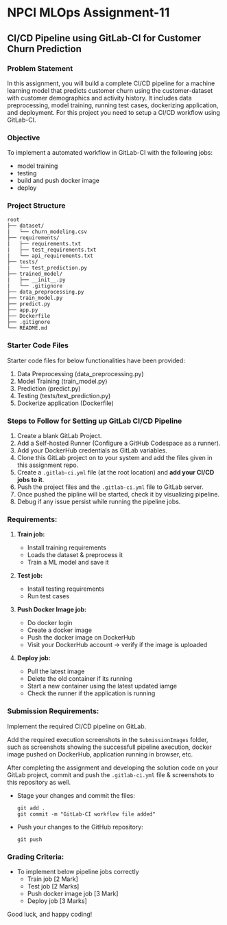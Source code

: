 # NPCI MLOps Assignment-11
## CI/CD Pipeline using GitLab-CI for Customer Churn Prediction

### Problem Statement
In this assignment, you will build a complete CI/CD pipeline for a machine learning model that predicts customer churn using the customer-dataset with customer demographics and activity history. It includes data preprocessing, model training, running test cases, dockerizing application, and deployment. For this project you need to setup a CI/CD workflow using GitLab-CI.

### Objective
To implement a automated workflow in GitLab-CI with the following jobs:
- model training
- testing
- build and push docker image
- deploy


### Project Structure

   ```
   root
   ├── dataset/
   |   └── churn_modeling.csv
   ├── requirements/
   |   ├── requirements.txt
   |   ├── test_requirements.txt
   |   └── api_requirements.txt
   ├── tests/
   |   └── test_prediction.py
   ├── trained_model/
   |   ├── __init__.py
   |   └── .gitignore
   ├── data_preprocessing.py
   ├── train_model.py
   ├── predict.py
   ├── app.py
   ├── Dockerfile
   ├── .gitignore
   └── README.md
   ```


### Starter Code Files
Starter code files for below functionalities have been provided:
1. Data Preprocessing (data_preprocessing.py)
2. Model Training (train_model.py)
3. Prediction (predict.py)
4. Testing (tests/test_prediction.py)
5. Dockerize application (Dockerfile)


### Steps to Follow for Setting up GitLab CI/CD Pipeline

1. Create a blank GitLab Project.
2. Add a Self-hosted Runner (Configure a GitHub Codespace as a runner).
3. Add your DockerHub credentials as GitLab variables.
4. Clone this GitLab project on to your system and add the files given in this assignment repo.
5. Create a `.gitlab-ci.yml` file (at the root location) and **add your CI/CD jobs to it**.
6. Push the project files and the `.gitlab-ci.yml` file to GitLab server.
7. Once pushed the pipline will be started, check it by visualizing pipeline.
8. Debug if any issue persist while running the pipeline jobs.


### Requirements:

1. **Train job:**
   - Install training requirements
   - Loads the dataset & preprocess it
   - Train a ML model and save it

2. **Test job:**
   - Install testing requirements
   - Run test cases

3. **Push Docker Image job:**
   - Do docker login
   - Create a docker image
   - Push the docker image on DockerHub
   - Visit your DockerHub account → verify if the image is uploaded

5. **Deploy job:**
   - Pull the latest image
   - Delete the old container if its running
   - Start a new container using the latest updated iamge
   - Check the runner if the application is running


### Submission Requirements:
Implement the required CI/CD pipeline on GitLab.

Add the required execution screenshots in the `SubmissionImages` folder, such as screenshots showing the successfull pipeline axecution, docker image pushed on DockerHub, application running in browser, etc.

After completing the assignment and developing the solution code on your GitLab project, commit and push the `.gitlab-ci.yml` file & screenshots to this repository as well. 
  - Stage your changes and commit the files:
    ```
    git add .
    git commit -m "GitLab-CI workflow file added"
    ```
  - Push your changes to the GitHub repository:
    ```
    git push
    ```

### Grading Criteria:
- To implement below pipeline jobs correctly
  - Train job [2 Mark]
  - Test job [2 Marks]
  - Push docker image job [3 Mark]
  - Deploy job [3 Marks]


Good luck, and happy coding!
